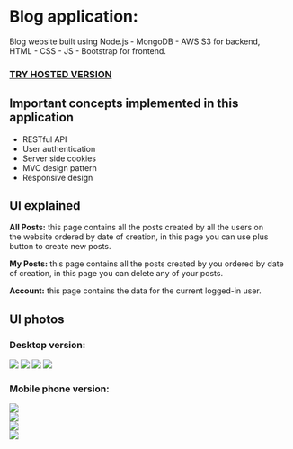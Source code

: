 # Blog application:

Blog website built using Node.js - MongoDB - AWS S3 for backend,  
HTML - CSS - JS - Bootstrap for frontend.

### [**TRY HOSTED VERSION**](https://kh-blog-website.herokuapp.com)

## Important concepts implemented in this application

-  RESTful API
-  User authentication
-  Server side cookies 
-  MVC design pattern
-  Responsive design

## UI explained 

**All Posts:** this page contains all the posts created by all the users on  
the website ordered by date of creation, in this page you can use plus button to create new posts.

**My Posts:** this page contains all the posts created by you ordered by date  
of creation, in this page you can delete any of your posts.

**Account:** this page contains the data for the current logged-in user.

## UI photos

### Desktop version:
![](./README/1.png) 
![](./README/4.png)
![](./README/2.png)
![](./README/3.png)

### Mobile phone version:
![](./README/mobile1.png)   
![](./README/mobile2.png)   
![](./README/mobile3.png)   
![](./README/mobile4.png)   


